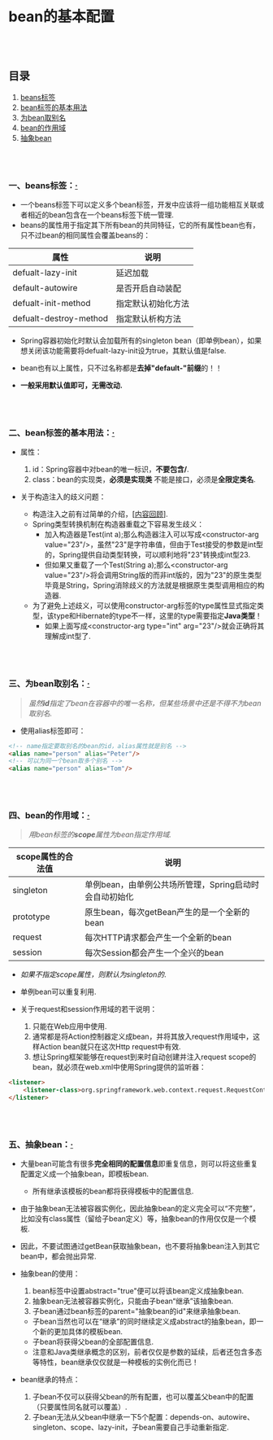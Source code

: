 # bean的基本配置

<br><br>

## 目录
1. [beans标签](#一beans标签)
2. [bean标签的基本用法](#二bean标签的基本用法)
3. [为bean取别名](#三为bean取别名)
4. [bean的作用域](#四bean的作用域)
5. [抽象bean](#五抽象bean)


<br><br>

### 一、beans标签：[·](#目录)
- 一个beans标签下可以定义多个bean标签，开发中应该将一组功能相互关联或者相近的bean包含在一个beans标签下统一管理.
- beans的属性用于指定其下所有bean的共同特征，它的所有属性bean也有，只不过bean的相同属性会覆盖beans的：

| 属性 | 说明 |
| --- | --- |
| defualt-lazy-init | 延迟加载 |
| default-autowire | 是否开启自动装配 |
| defualt-init-method | 指定默认初始化方法 |
| defualt-destroy-method | 指定默认析构方法 |

- Spring容器初始化时默认会加载所有的singleton bean（即单例bean），如果想关闭该功能需要将defualt-lazy-init设为true，其默认值是false.
- bean也有以上属性，只不过名称都是**去掉"default-"前缀**的！！


- **一般采用默认值即可，无需改动.**

<br><br>

### 二、bean标签的基本用法：[·](#目录)
- 属性：
  1. id：Spring容器中对bean的唯一标识，**不要包含/**.
  2. class：bean的实现类，**必须是实现类** 不能是接口，必须是**全限定类名**.

- 关于构造注入的歧义问题：
  - 构造注入之前有过简单的介绍，[[内容回顾](IoC-DI.md#三将初始值注入bean的方式)].
  - Spring类型转换机制在构造器重载之下容易发生歧义：
    - 加入构造器是Test(int a);那么构造器注入可以写成\<constructor-arg value="23"/\>，虽然"23"是字符串值，但由于Test接受的参数是int型的，Spring提供自动类型转换，可以顺利地将"23"转换成int型23.
    - 但如果又重载了一个Test(String a);那么\<constructor-arg value="23"/\>将会调用String版的而非int版的，因为"23"的原生类型毕竟是String，Spring消除歧义的方法就是根据原生类型调用相应的构造器.
  - 为了避免上述歧义，可以使用constructor-arg标签的type属性显式指定类型，该type和Hibernate的type不一样，这里的type需要指定**Java类型**！
    - 如果上面写成\<constructor-arg type="int" arg="23"/\>就会正确将其理解成int型了.

<br><br>

### 三、为bean取别名：[·](#目录)
> *虽然**id**指定了bean在容器中的唯一名称，但某些场景中还是不得不为bean取别名.*

- 使用alias标签即可：

```html
<!-- name指定要取别名的bean的id，alias属性就是别名 -->
<alias name="person" alias="Peter"/>
<!-- 可以为同一个bean取多个别名 -->
<alias name="person" alias="Tom"/>
```

<br><br>

### 四、bean的作用域：[·](#目录)
> *用bean标签的**scope**属性为bean指定作用域.*

| scope属性的合法值 | 说明 |
| --- | --- |
| singleton | 单例bean，由单例公共场所管理，Spring启动时会自动初始化 |
| prototype | 原生bean，每次getBean产生的是一个全新的bean |
| request | 每次HTTP请求都会产生一个全新的bean |
| session | 每次Session都会产生一个全兴的bean |

- *如果不指定scope属性，则默认为singleton的*.
- 单例bean可以重复利用.


- 关于request和session作用域的若干说明：
  1. 只能在Web应用中使用.
  2. 通常都是将Action控制器定义成bean，并将其放入request作用域中，这样Action bean就只在这次Http request中有效.
  3. 想让Spring框架能够在request到来时自动创建并注入request scope的bean，就必须在web.xml中使用Spring提供的监听器：

```html
<listener>
    <listener-class>org.springframework.web.context.request.RequestContextListener</listener-class>
</listener>
```

<br><br>

### 五、抽象bean：[·](#目录)
- 大量bean可能含有很多**完全相同的配置信息**即重复信息，则可以将这些重复配置定义成一个抽象bean，即模板bean.
  - 所有继承该模板的bean都将获得模板中的配置信息.
- 由于抽象bean无法被容器实例化，因此抽象bean的定义完全可以“不完整”，比如没有class属性（留给子bean定义）等，抽象bean的作用仅仅是一个模板.
- 因此，不要试图通过getBean获取抽象bean，也不要将抽象bean注入到其它bean中，都会抛出异常.


- 抽象bean的使用：
  1. bean标签中设置abstract="true"便可以将该bean定义成抽象bean.
  2. 抽象bean无法被容器实例化，只能由子bean“继承”该抽象bean.
  3. 子bean通过bean标签的parent="抽象bean的id"来继承抽象bean.
    - 子bean当然也可以在“继承”的同时继续定义成abstract的抽象bean，即一个新的更加具体的模板bean.
    - 子bean将获得父bean的全部配置信息.
    - 注意和Java类继承概念的区别，前者仅仅是参数的延续，后者还包含多态等特性，bean继承仅仅就是一种模板的实例化而已！


- bean继承的特点：
  1. 子bean不仅可以获得父bean的所有配置，也可以覆盖父bean中的配置（只要属性同名就可以覆盖）.
  2. 子bean无法从父bean中继承一下5个配置：depends-on、autowire、singleton、scope、lazy-init，子bean需要自己手动重新指定.
